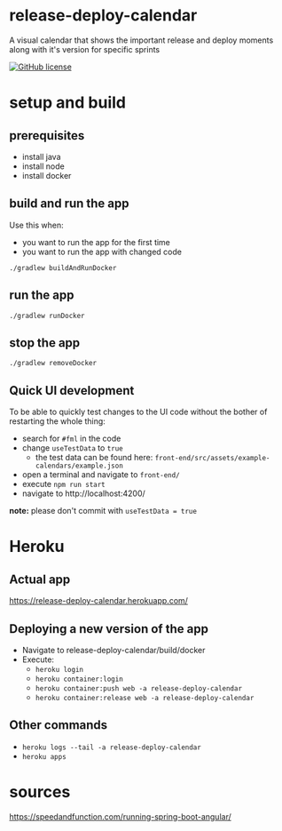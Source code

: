 # release-deploy-calendar
A visual calendar that shows the important release and deploy moments along with it's version for specific sprints

[![GitHub license](https://img.shields.io/github/license/Jooones/release-deploy-calendar.svg)](https://github.com/Jooones/release-deploy-calendar/blob/master/LICENSE)

# setup and build
## prerequisites
- install java
- install node
- install docker

## build and run the app
Use this when:
- you want to run the app for the first time
- you want to run the app with changed code

`./gradlew buildAndRunDocker`

## run the app
`./gradlew runDocker`

## stop the app
`./gradlew removeDocker`

## Quick UI development
To be able to quickly test changes to the UI code without the bother of restarting the whole thing:
- search for `#fml` in the code
- change `useTestData` to `true`
    - the test data can be found here: `front-end/src/assets/example-calendars/example.json` 
- open a terminal and navigate to `front-end/`
- execute `npm run start`
- navigate to http://localhost:4200/

**note:** please don't commit with `useTestData = true` 

# Heroku
## Actual app
https://release-deploy-calendar.herokuapp.com/

## Deploying a new version of the app
- Navigate to release-deploy-calendar/build/docker
- Execute: 
    - `heroku login`
    - `heroku container:login`
    - `heroku container:push web -a release-deploy-calendar`
    - `heroku container:release web -a release-deploy-calendar`

## Other commands  
- `heroku logs --tail -a release-deploy-calendar`  
- `heroku apps`  

# sources
https://speedandfunction.com/running-spring-boot-angular/
